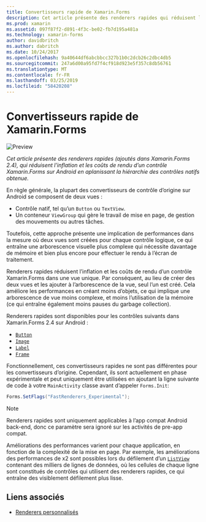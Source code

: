```yaml
---
title: Convertisseurs rapide de Xamarin.Forms
description: Cet article présente des renderers rapides qui réduisent l’inflation et les coûts de rendu d’un contrôle Xamarin.Forms sur Android en aplanissant la hiérarchie des contrôles natifs obtenue.
ms.prod: xamarin
ms.assetid: 097f87f2-d891-4f3c-be02-fb7d195a481a
ms.technology: xamarin-forms
author: davidbritch
ms.author: dabritch
ms.date: 10/24/2017
ms.openlocfilehash: 9a40644df6abcbbcc327b1b0c2dcb26c2dbc4db5
ms.sourcegitcommit: 247a6d00a95fd7f4cf918d923e5f357c8db56761
ms.translationtype: MT
ms.contentlocale: fr-FR
ms.lasthandoff: 03/25/2019
ms.locfileid: "58420208"
---
```

# <a name="xamarinforms-fast-renderers"></a>Convertisseurs rapide de Xamarin.Forms

![Preview](~/media/shared/preview.png)

_Cet article présente des renderers rapides (ajoutés dans Xamarin.Forms 2.4), qui réduisent l’inflation et les coûts de rendu d’un contrôle Xamarin.Forms sur Android en aplanissant la hiérarchie des contrôles natifs obtenue._

En règle générale, la plupart des convertisseurs de contrôle d’origine sur Android se composent de deux vues :

- Contrôle natif, tel qu’un `Button` ou `TextView`.
- Un conteneur `ViewGroup` qui gère le travail de mise en page, de gestion des mouvements ou autres tâches.

Toutefois, cette approche présente une implication de performances dans la mesure où deux vues sont créées pour chaque contrôle logique, ce qui entraîne une arborescence visuelle plus complexe qui nécessite davantage de mémoire et bien plus encore pour effectuer le rendu à l’écran de traitement.

Renderers rapides réduisent l’inflation et les coûts de rendu d’un contrôle Xamarin.Forms dans une vue unique. Par conséquent, au lieu de créer des deux vues et les ajouter à l’arborescence de la vue, seul l’un est créé. Cela améliore les performances en créant moins d’objets, ce qui implique une arborescence de vue moins complexe, et moins l’utilisation de la mémoire (ce qui entraîne également moins pauses du garbage collection).

Renderers rapides sont disponibles pour les contrôles suivants dans Xamarin.Forms 2.4 sur Android :

- [`Button`](xref:Xamarin.Forms.Button)
- [`Image`](xref:Xamarin.Forms.Image)
- [`Label`](xref:Xamarin.Forms.Label)
- [`Frame`](xref:Xamarin.Forms.Frame)

Fonctionnellement, ces convertisseurs rapides ne sont pas différentes pour les convertisseurs d’origine. Cependant, ils sont actuellement en phase expérimentale et peut uniquement être utilisées en ajoutant la ligne suivante de code à votre `MainActivity` classe avant d’appeler `Forms.Init`:

```csharp
Forms.SetFlags("FastRenderers_Experimental");
```

> [!NOTE]
> Renderers rapides sont uniquement applicables à l’app compat Android back-end, donc ce paramètre sera ignoré sur les activités de pre-app compat.

Améliorations des performances varient pour chaque application, en fonction de la complexité de la mise en page. Par exemple, les améliorations des performances de x2 sont possibles lors du défilement d’un [ `ListView` ](xref:Xamarin.Forms.ListView) contenant des milliers de lignes de données, où les cellules de chaque ligne sont constitués de contrôles qui utilisent des renderers rapides, ce qui entraîne des visiblement défilement plus lisse.


## <a name="related-links"></a>Liens associés

- [Renderers personnalisés](~/xamarin-forms/app-fundamentals/custom-renderer/index.md)
